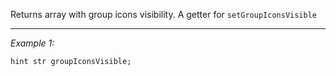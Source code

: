Returns array with group icons visibility. A getter for `setGroupIconsVisible`


---
*Example 1:*
```sqf
hint str groupIconsVisible;
```